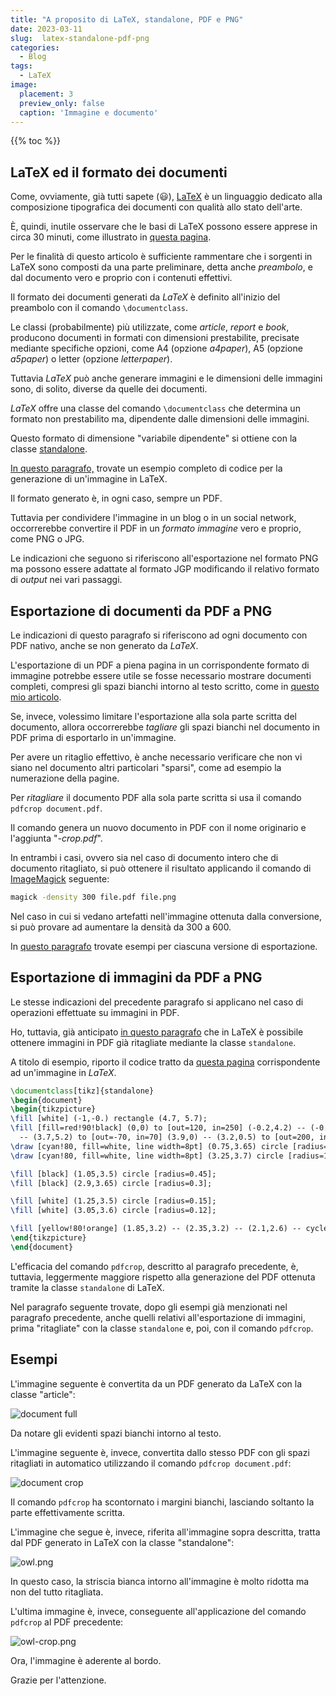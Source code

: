 ```yaml
---
title: "A proposito di LaTeX, standalone, PDF e PNG"
date: 2023-03-11
slug:  latex-standalone-pdf-png
categories:
  - Blog
tags:
  - LaTeX
image:
  placement: 3
  preview_only: false 
  caption: 'Immagine e documento'
---
```


{{% toc %}}

## LaTeX ed il formato dei documenti


Come, ovviamente, già tutti sapete (:smiley:), [LaTeX](https://www.latex-project.org/get/) è un linguaggio dedicato alla composizione tipografica dei documenti con qualità allo stato dell'arte. 

È, quindi, inutile osservare che le basi di LaTeX possono essere apprese in circa 30 minuti, come illustrato in [questa pagina](https://www.overleaf.com/learn/latex/Learn_LaTeX_in_30_minutes).

Per le finalità di questo articolo è sufficiente rammentare che i sorgenti in LaTeX sono composti da una parte preliminare, detta anche *preambolo*, e dal documento vero e proprio con i contenuti effettivi.

Il formato dei documenti generati da *LaTeX* è definito all'inizio del preambolo con il comando `\documentclass`.

Le classi (probabilmente) più utilizzate, come *article*, *report*  e *book*, producono documenti in formati con dimensioni prestabilite,  precisate mediante specifiche opzioni, come A4 (opzione *a4paper*),  A5 (opzione *a5paper*) o letter (opzione *letterpaper*).

Tuttavia *LaTeX* può anche generare immagini e le dimensioni delle immagini sono, di solito, diverse da quelle dei documenti.

*LaTeX* offre una classe del comando `\documentclass` che determina un  formato non prestabilito ma,  dipendente dalle dimensioni delle immagini.

Questo formato  di dimensione "variabile dipendente"  si ottiene con la classe [standalone](https://texdoc.org/serve/standalone.pdf/0).

[In questo paragrafo,](#esportazione-di-immagini-da-pdf-a-png) trovate un esempio completo di codice per la generazione di un'immagine in LaTeX.

Il formato generato è, in ogni caso, sempre un PDF.

Tuttavia per condividere l'immagine in un blog o in un social network, occorrerebbe convertire il PDF in un *formato immagine* vero e proprio,  come PNG o JPG.

Le indicazioni che seguono  si riferiscono all'esportazione nel formato PNG ma possono essere adattate    al formato JGP  modificando  il relativo formato di *output* nei vari passaggi.

## Esportazione  di documenti da PDF a  PNG

Le indicazioni di questo paragrafo si riferiscono ad ogni documento con PDF nativo, anche se non generato da *LaTeX*.

L'esportazione di un PDF a piena pagina  in un corrispondente formato di immagine potrebbe essere utile  se fosse necessario mostrare documenti completi, compresi gli spazi bianchi intorno al testo scritto, come in [questo mio articolo](https://francopasut.netlify.app/it/post/tex_to_docx/). 


Se, invece, volessimo limitare l'esportazione alla sola parte scritta del documento,  allora occorrerebbe *tagliare* gli spazi bianchi nel documento in  PDF prima di esportarlo in un'immagine.

Per avere un ritaglio effettivo, è anche necessario  verificare che non  vi siano  nel documento altri particolari "sparsi", come ad esempio la numerazione della pagine. 

Per  *ritagliare* il documento PDF alla sola parte scritta si usa il comando `pdfcrop document.pdf`.

Il comando genera un nuovo documento in PDF con il nome originario e l'aggiunta "*-crop.pdf*".

In entrambi i casi, ovvero sia nel caso di documento intero che di documento ritagliato, si può ottenere il risultato applicando il comando di [ImageMagick](https://imagemagick.org/) seguente: 

```bash
magick -density 300 file.pdf file.png
```

Nel caso in cui si vedano artefatti nell'immagine ottenuta dalla conversione,  si può provare ad aumentare  la densità  da 300 a 600.

In [questo paragrafo](#esempi) trovate esempi per ciascuna versione di esportazione.


## Esportazione di immagini da PDF a PNG

Le stesse indicazioni del precedente paragrafo si applicano nel caso di operazioni effettuate su immagini in PDF.

Ho, tuttavia, già anticipato [in questo paragrafo](#latex-ed-il-formato-dei-documenti) che in LaTeX è possibile ottenere immagini in PDF già ritagliate mediante la classe `standalone`.

A titolo di esempio, riporto il codice tratto da [questa pagina](https://tikz.net/owl/) corrispondente ad  un'immagine in *LaTeX*. 

```latex
\documentclass[tikz]{standalone}
\begin{document}
\begin{tikzpicture}
\fill [white] (-1,-0.) rectangle (4.7, 5.7);
\fill [fill=red!90!black] (0,0) to [out=120, in=250] (-0.2,4.2) -- (-0.5,5) -- (-0.3,5.2) -- (1.8,4.5)
  -- (3.7,5.2) to [out=-70, in=70] (3.9,0) -- (3.2,0.5) to [out=200, in=-20] (0.6,0.5) -- cycle;
\draw [cyan!80, fill=white, line width=8pt] (0.75,3.65) circle [radius=1.3];
\draw [cyan!80, fill=white, line width=8pt] (3.25,3.7) circle [radius=1];

\fill [black] (1.05,3.5) circle [radius=0.45];
\fill [black] (2.9,3.65) circle [radius=0.3];

\fill [white] (1.25,3.5) circle [radius=0.15];
\fill [white] (3.05,3.6) circle [radius=0.12];

\fill [yellow!80!orange] (1.85,3.2) -- (2.35,3.2) -- (2.1,2.6) -- cycle;
\end{tikzpicture}
\end{document}
```


L'efficacia del comando `pdfcrop`, descritto al paragrafo precedente,  è, tuttavia,  leggermente maggiore rispetto alla generazione del PDF ottenuta tramite la classe `standalone` di LaTeX.

Nel paragrafo seguente trovate, dopo gli esempi già menzionati nel paragrafo precedente,   anche quelli relativi all'esportazione di immagini, prima "ritagliate" con la classe `standalone` e, poi, con il comando `pdfcrop`.

## Esempi

L'immagine seguente è convertita da un PDF generato da LaTeX con la classe "article":

![document full](document_full_image.jpg)

Da notare gli evidenti spazi bianchi intorno al testo.

L'immagine seguente è, invece, convertita dallo stesso PDF con gli spazi ritagliati in automatico utilizzando il comando `pdfcrop document.pdf`:

![document crop](document_crop_image.jpg)

Il comando `pdfcrop` ha scontornato i margini bianchi,  lasciando soltanto la parte effettivamente scritta.

L'immagine che segue è, invece, riferita all'immagine sopra descritta, tratta dal PDF generato in LaTeX con la classe "standalone":

![owl.png](owl.png)

In questo caso,  la striscia bianca intorno all'immagine è molto ridotta ma non del tutto ritagliata.

L'ultima immagine è, invece, conseguente all'applicazione del comando `pdfcrop` al PDF precedente:

![owl-crop.png](owl-crop.png)

Ora,  l'immagine è aderente al bordo.

Grazie per l'attenzione.
